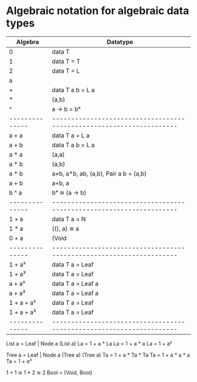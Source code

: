 # Algebraic notation for algebraic data types

Algebra       | Datatype
--------------|--------------------------------------------------------------------
0             | data T
1             | data T = T
2             | data T = L | R
a             | 
+             | data T a b = L a | R b
*             | (a,b)
^             | a -> b = bᵃ
--------------|--------------------------------------------------------------------
a + a         | data T a   = L a | R a
a + b         | data T a b = L a | R b
a * a         | (a,a)
a * b         | (a,b)
a * b         | a×b, a*b, ab, (a,b), Pair a b = (a,b)
a + b         | a+b, a|b, Either a b = Left a | Right b
b ^ a         | bᵃ ≅ (a -> b)
--------------|--------------------------------------------------------------------
1 + a         | data T a = N|C a, Maybe a
1 * a         | ((), a) ≅ a
0 + a         | (Void | a) ≅ a
--------------|--------------------------------------------------------------------
1 + a²        | data T a = Leaf   | C   (T a) (T a)
1 + a³        | data T a = Leaf   | C a (T a) (T a)
a + a²        | data T a = Leaf a | C   (T a) (T a)
a + a³        | data T a = Leaf a | C a (T a) (T a)
1 + a + a²    | data T a = Leaf | B a | C (T a) (T a)
1 + a + a³    | data T a = Leaf | B a | C a (T a) (T a)
--------------|--------------------------------------------------------------------


List a = Leaf | Node a (List a)
La = 1 + a * La
La = 1 + a * a
La = 1 + a²

Tree a = Leaf | Node a (Tree a) (Tree a)
Ta = 1 + a * Ta * Ta
Ta = 1 + a * a * a
Ta = 1 + a³

1 + 1 ≅ 1 * 2 ≅ 2  Bool = (Void, Bool)
